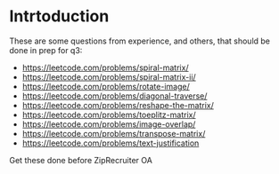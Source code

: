 # Intrtoduction
These are some questions from experience, and others, that should be done in prep for q3:
- https://leetcode.com/problems/spiral-matrix/
- https://leetcode.com/problems/spiral-matrix-ii/
- https://leetcode.com/problems/rotate-image/
- https://leetcode.com/problems/diagonal-traverse/
- https://leetcode.com/problems/reshape-the-matrix/
- https://leetcode.com/problems/toeplitz-matrix/
- https://leetcode.com/problems/image-overlap/
- https://leetcode.com/problems/transpose-matrix/
- https://leetcode.com/problems/text-justification

Get these done before ZipRecruiter OA